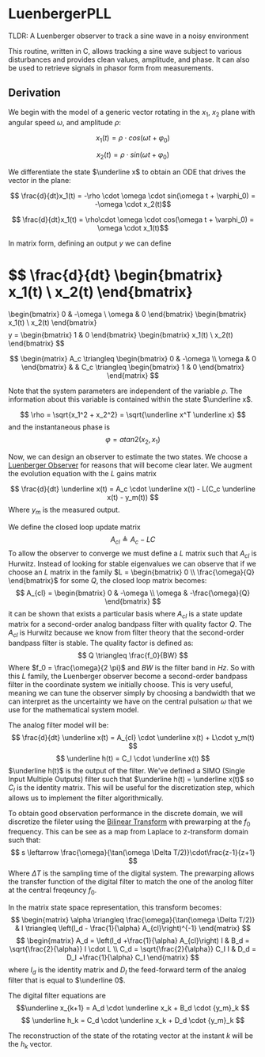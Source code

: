 # LuenbergerPLL

TLDR: A Luenberger observer to track a sine wave in a noisy environment

This routine, written in C, allows tracking a sine wave subject to various disturbances and provides clean values, amplitude, and phase. It can also be used to retrieve signals in phasor form from measurements.

## Derivation

We begin with the model of a generic vector rotating in the $x_1$, $x_2$ plane with angular speed $\omega$, and amplitude $\rho$:

$$ x_1(t) = \rho \cdot cos(\omega t + \varphi_0) $$

$$ x_2(t) = \rho \cdot sin(\omega t + \varphi_0) $$

We differentiate the state $\underline x$ to obtain an ODE that drives the vector in the plane:

$$ \frac{d}{dt}x_1(t) = -\rho \cdot \omega \cdot sin(\omega t + \varphi_0) = -\omega \cdot x_2(t)$$

$$ \frac{d}{dt}x_1(t) = \rho\cdot \omega \cdot cos(\omega t + \varphi_0) = \omega \cdot x_1(t)$$


In matrix form, defining an output $y$ we can define

$$
\frac{d}{dt}
\begin{bmatrix}
x_1(t) \\ x_2(t)
\end{bmatrix}
= 
\begin{bmatrix}
0 & -\omega \\ 
\omega & 0
\end{bmatrix}
\begin{bmatrix}
x_1(t) \\ x_2(t)
\end{bmatrix}
$$
$$
y = 
\begin{bmatrix}
1 & 0
\end{bmatrix}
\begin{bmatrix}
x_1(t) \\ x_2(t)
\end{bmatrix}
$$

$$
\begin{matrix}
A_c \triangleq 
\begin{bmatrix}
0 & -\omega \\ 
\omega & 0
\end{bmatrix}
& &
C_c \triangleq
\begin{bmatrix}
1 & 0
\end{bmatrix}
\end{matrix}
$$

Note that the system parameters are independent of the variable $\rho$. The information about this variable is contained within the state $\underline x$.

$$ \rho = \sqrt{x_1^2 + x_2^2} = \sqrt{\underline x^T \underline x} $$
and the instantaneous phase is
$$ \varphi = atan2(x_2, x_1) $$

Now, we can design an observer to estimate the two states. We choose a [Luenberger Observer](https://en.wikipedia.org/wiki/State_observer) for reasons that will become clear later. We augment the evolution equation with the $L$ gains matrix

$$ \frac{d}{dt} \underline x(t) = A_c \cdot \underline x(t) - L(C_c \underline x(t) - y_m(t)) $$
Where $y_m$ is the measured output.

We define the closed loop update matrix 
$$ A_{cl} \triangleq A_c - L C $$
To allow the observer to converge we must define a $L$ matrix such that $A_{cl}$ is Hurwitz. Instead of looking for stable eigenvalues we can observe that if we choose an $L$ matrix in the family $L = \begin{bmatrix} 0 \\ \frac{\omega}{Q} \end{bmatrix}$
for some $Q$, the closed loop matrix becomes:
$$ A_{cl} = 
\begin{bmatrix}
0 & -\omega \\
\omega & -\frac{\omega}{Q}
\end{bmatrix}
$$
it can be shown that exists a particular basis where $A_{cl}$ is a state update matrix for a second-order analog bandpass filter with quality factor $Q$. The $A_{cl}$ is Hurwitz because we know from filter theory that the second-order bandpass filter is stable. The quality factor is defined as:
$$ Q \triangleq \frac{f_0}{BW} $$
Where $f_0 = \frac{\omega}{2 \pi}$ and $BW$ is the filter band in $Hz$. So with this $L$ family, the Luenberger observer become a second-order bandpass filter in the coordinate system we initially choose.
This is very useful, meaning we can tune the observer simply by choosing a bandwidth that we can interpret as the uncertainty we have on the central pulsation $\omega$ that we use for the mathematical system model.

The analog filter model will be:
$$ \frac{d}{dt} \underline x(t) = A_{cl} \cdot \underline x(t) + L\cdot y_m(t) $$
$$ \underline h(t) = C_I \cdot \underline x(t) $$
$\underline h(t)$ is the output of the filter. We've defined a SIMO (Single Input Multiple Outputs) filter such that $\underline h(t) = \underline x(t)$ so $C_I$ is the identity matrix. This will be useful for the discretization step, which allows us to implement the filter algorithmically.

To obtain good observation performance in the discrete domain, we will discretize the fileter using the [Bilinear Transform](https://en.wikipedia.org/wiki/Bilinear_transform) with prewarping at the $f_0$ frequency. This can be see as a map from Laplace to z-transform domain such that:
$$ s \leftarrow \frac{\omega}{\tan(\omega \Delta T/2)}\cdot\frac{z-1}{z+1} $$
Where $\Delta T$ is the sampling time of the digital system. The prewarping allows the transfer function of the digital filter to match the one of the anolog filter at the central freqeuncy $f_0$.

In the matrix state space representation, this transform becomes:
$$ 
\begin{matrix} 
\alpha \triangleq \frac{\omega}{\tan(\omega \Delta T/2)} & 
I \triangleq \left(I_d - \frac{1}{\alpha} A_{cl}\right)^{-1} 
\end{matrix} 
$$
$$
\begin{matrix} 
A_d = \left(I_d +\frac{1}{\alpha} A_{cl}\right) I & B_d = \sqrt{\frac{2}{\alpha}} I \cdot L \\
C_d = \sqrt{\frac{2}{\alpha}} C_I I & D_d = D_I +\frac{1}{\alpha} C_I 
\end{matrix}
$$
where $I_d$ is the identity matrix and $D_I$ the feed-forward term of the analog filter that is equal to $\underline 0$.

The digital filter equations are
$$\underline x_{k+1} = A_d \cdot \underline x_k + B_d \cdot {y_m}_k $$
$$ \underline h_k = C_d \cdot \underline x_k + D_d \cdot {y_m}_k $$

The reconstruction of the state of the rotating vector at the instant $k$ will be the $h_k$ vector.





